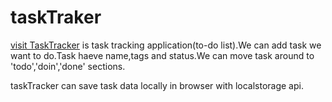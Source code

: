 # taskTraker

[visit TaskTracker](https://tasktrakker.web.app/) is task tracking application(to-do list).We can add task we want to do.Task haeve name,tags and status.We can move task around to 'todo','doin','done' sections.

taskTracker can save task data locally in browser with localstorage api.
